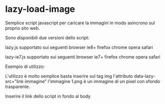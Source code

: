 lazy-load-image
===============
Semplice script javascript per caricare la immagini in modo asincrono sul proprio sito web.

Sono disponibili due versioni dello script:

lazy.js supportato sui seguenti browser ie8+ firefox chrome opera safari

lazy-ie7.js supportato sui seguenti browser ie7+ firefox chrome opera safari

Esempio di utilizzo:

L'utilizzo è molto semplice basta inserire sul tag img l'attributo data-lazy-src="link immagine" 
l'immagine 1.png è un immagine di un pixel con sfondo trasparente. 

Inserire il link dello script in fondo al body 
<script src="lazy.js"></script> 
